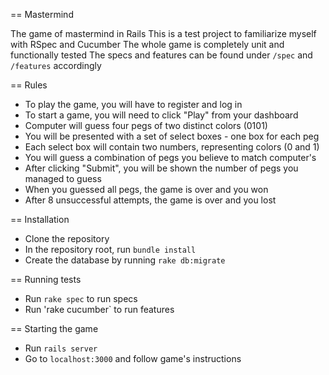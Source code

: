 == Mastermind

The game of mastermind in Rails
This is a test project to familiarize myself with RSpec and Cucumber
The whole game is completely unit and functionally tested
The specs and features can be found under `/spec` and `/features` accordingly

== Rules

* To play the game, you will have to register and log in
* To start a game, you will need to click "Play" from your dashboard
* Computer will guess four pegs of two distinct colors (0101)
* You will be presented with a set of select boxes - one box for each peg
* Each select box will contain two numbers, representing colors (0 and 1)
* You will guess a combination of pegs you believe to match computer's
* After clicking "Submit", you will be shown the number of pegs you managed to guess
* When you guessed all pegs, the game is over and you won
* After 8 unsuccessful attempts, the game is over and you lost

== Installation

* Clone the repository
* In the repository root, run `bundle install`
* Create the database by running `rake db:migrate`

== Running tests

* Run `rake spec` to run specs
* Run 'rake cucumber` to run features

== Starting the game

* Run `rails server`
* Go to `localhost:3000` and follow game's instructions